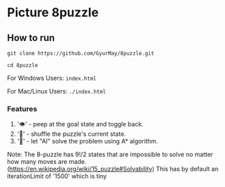 # Picture 8puzzle

## How to run
```git clone https://github.com/GyurMay/8puzzle.git```

```cd 8puzzle```

For Windows Users: ```index.html```

For Mac/Linux Users: ```./index.html```

### Features
1. '👁'  - peep at the goal state and toggle back.
2. '🔀' - shuffle the puzzle's current state.
3. '🧠' - let "AI" solve the problem using A* algorithm.
 
Note: The 8-puzzle has 9!/2 states that are impossible to solve no matter how many moves are made. (https://en.wikipedia.org/wiki/15_puzzle#Solvability)
This has by default an iterationLimit of '1500' which is tiny
